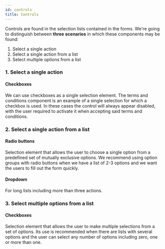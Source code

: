 ```yaml
---
id: controls
title: Controls
---
```


Controls are found in the selection lists contained in the forms. We're going to distinguish between **three scenarios** in which these components may be found:

1. Select a single action
2. Select a single action from a list
3. Select multiple options from a list

### 1. Select a single action

#### Checkboxes

We can use checkboxes as a single selection element. The terms and conditions component is an example of a single selection for which a checkbox is used. In these cases the control will always appear disabled, with the user required to activate it when accepting said terms and conditions.

### 2. Select a single action from a list

#### Radio buttons

Selection element that allows the user to choose a single option from a predefined set of mutually exclusive options. We recommend using option groups with radio buttons when we have a list of 2-3 options and we want the users to fill out the form quickly.

#### Dropdown

For long lists including more than three actions.

### 3. Select multiple options from a list

#### Checkboxes

Selection element that allows the user to make multiple selections from a set of options. Its use is recommended when there are lists with several options and the user can select any number of options including zero, one or more than one.

